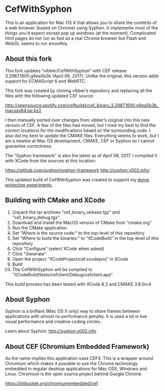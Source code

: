 CefWithSyphon
=============

This is an application for Mac OS X that allows you to share the contents of a web browser
(based on Chrome) using Syphon. It implements most of the things you'd expect except pop
up windows (at the moment). Complicated html pages do not run as fast as a real Chrome browser
but Flash and WebGL seems to run smoothly.

About this fork
---------------

This fork updates “vibber/CefWithSyphon” with CEF release 3.2987.1600.g9ea5b3b (April 06, 2017).
Unlike the original, this version adds support for ECMAScript 6 and WebRTC.

This fork was created by cloning vibber’s repository and replacing all the files with the following
updated CEF source:

http://opensource.spotify.com/cefbuilds/cef_binary_3.2987.1600.g9ea5b3b_macosx64.tar.bz2

I then manually ported over changes from vibber’s original into this new version of CEF. A few of
the files had moved, but I tried my best to find the correct locations for the modifications based on
the surrounding code. I also did my best to update the CMAKE files. Everything seems to work, but
I am a newbie at Mac OS development, CMAKE, CEF or Syphon so I cannot guarantee correctness.

The "Syphon.framework" is also the latest as of April 08, 2017. I compiled it with XCode
from the sources at this location:

https://github.com/syphon/syphon-framework
http://syphon.v002.info/

This updated build of CefWithSyphon was created to support my [dome projection experiments](http://marciot.com/dome-experiments).

Building with CMake and XCode
-----------------------------

1. Unpack the tar archives "cef_binary_release.tgz" and "cef_binary_debug.tgz"
2. Download and install the MacOS version of CMake from “cmake.org”
3. Run the CMake application.
4. Set “Where is the source code:” to the top-level of this repository
5. Set “Where to build the binaries:” to “XCodeBuild” in the top-level of this repository
6. Click “Configure” (select XCode when asked)
7. Click "Generate"
8. Open the project "XCodeProject/cef.xcodeproj" in XCode
9. Build
10. The CefWithSyphon will be compiled to "XCodeBuild/tests/cefclient/Debug/cefclient.app"

This build process has been tested with XCode 8.2 and CMAKE 3.8.0rc4

About Syphon
------------

Syphon is a brilliant (Mac OS X only) way to share frames between applications with almost no performance penalty. It is used a lot in live visual performance and creative coding circles.

Learn about Syphon: http://syphon.v002.info

About CEF (Chromium Embedded Framework)
---------------------------------------

As the name implies this application uses CEF3. This is a wrapper around Chromium which makes it possible to use the Chrome technology embedded in regular desktop applications for Mac OSX, Windows and Linux. Chromium is the open source project behind Google Chrome.

https://bitbucket.org/chromiumembedded/cef
